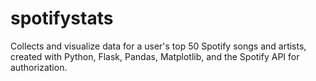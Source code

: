 # spotifystats

Collects and visualize data for a user's top 50 Spotify songs and artists, created with Python, Flask, Pandas, Matplotlib, and the Spotify API for authorization.
